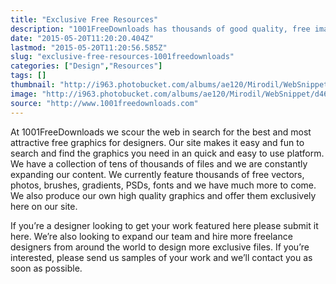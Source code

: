 ```yaml
---
title: "Exclusive Free Resources"
description: "1001FreeDownloads has thousands of good quality, free images of various types. No registrations, just pick and download, that simple."
date: "2015-05-20T11:20:20.404Z"
lastmod: "2015-05-20T11:20:56.585Z"
slug: "exclusive-free-resources-1001freedownloads"
categories: ["Design","Resources"]
tags: []
thumbnail: "http://i963.photobucket.com/albums/ae120/Mirodil/WebSnippet/d461466d-3a6b-4e4f-9ce5-ff3e72aa08a91.png"
image: "http://i963.photobucket.com/albums/ae120/Mirodil/WebSnippet/d461466d-3a6b-4e4f-9ce5-ff3e72aa08a91.png"
source: "http://www.1001freedownloads.com"
---
```



At 1001FreeDownloads we scour the web in search for the best and most attractive free graphics for designers. Our site makes it easy and fun to search and find the graphics you need in an quick and easy to use platform. We have a collection of tens of thousands of files and we are constantly expanding our content. We currently feature thousands of free vectors, photos, brushes, gradients, PSDs, fonts and we have much more to come. We also produce our own high quality graphics and offer them exclusively here on our site.

If you’re a designer looking to get your work featured here please submit it here. We’re also looking to expand our team and hire more freelance designers from around the world to design more exclusive files. If you’re interested, please send us samples of your work and we’ll contact you as soon as possible.